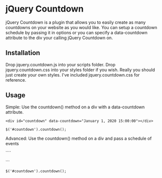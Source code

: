 # jQuery Countdown

jQuery Countdown is a plugin that allows you to easily create as many countdowns on your website as you would like. You can setup a countdown schedule by passing it in options or you can specify a data-countdown attribute to the div your calling jQuery Countdown on.

## Installation

Drop jquery.countdown.js into your scripts folder. Drop jquery.countdown.css into your styles folder if you wish. Really you should just create your own styles. I've included jquery.countdown.css for reference.

## Usage

Simple: Use the countdown() method on a div with a data-countdown attribute.

````<div id="countdown" data-countdown="January 1, 2020 15:00:00"></div>````

````$('#countdown').countdown();````

Advanced: Use the countdown() method on a div and pass a schedule of events

````<div id="countdown"></div>```

````$('#countdown').countdown();````
